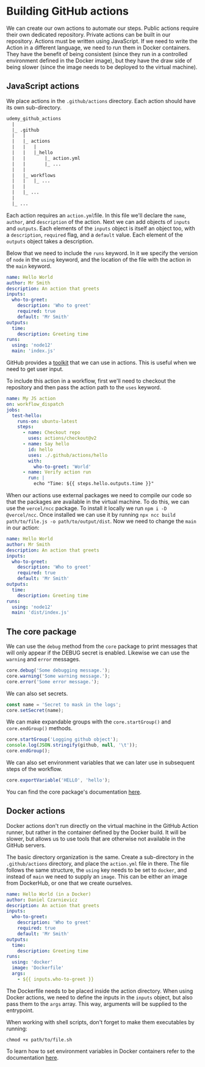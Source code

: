 # Building GitHub actions

We can create our own actions to automate our steps. Public actions require their own dedicated repository. Private actions can be built in our repository. Actions must be written using JavaScript. If we need to write the Action in a different language, we need to run them in Docker containers. They have the benefit of being consistent (since they run in a controlled environment defined in the Docker image), but they have the draw side of being slower (since the image needs to be deployed to the virtual machine).

## JavaScript actions

We place actions in the `.github/actions` directory. Each action should have its own sub-directory.

``` txt
udemy_github_actions
  |
  |_ .github
  |   |
  |   |_ actions
  |   |   |
  |   |   |_hello
  |   |       |_ action.yml
  |   |       |_ ...
  |   |
  |   |_ workflows
  |   |   |_ ...
  |   |
  |   |_ ...
  |
  |_ ...
```

Each action requires an `action.yml`file. In this file we'll declare the `name`, `author`, and `description` of the action. Next we can add objects of `inputs` and `outputs`. Each elements of the `inputs` object is itself an object too, with a `description`, `required` flag, and a `default` value. Each element of the `outputs` object takes a description.

Below that we need to include the `runs` keyword. In it we specify the version of `node` in the `using` keyword, and the location of the file with the action in the `main` keyword.

``` yaml
name: Hello World
author: Mr Smith
description: An action that greets
inputs:
  who-to-greet:
    description: 'Who to greet'
    required: true
    default: 'Mr Smith'
outputs:
  time:
    description: Greeting time
runs:
  using: 'node12'
  main: 'index.js'
```

GitHub provides a [toolkit](https://github.com/actions/toolkit) that we can use in actions. This is useful when we need to get user input.

To include this action in a workflow, first we'll need to checkout the repository and then pass the action path to the `uses` keyword.

``` yaml
name: My JS action
on: workflow_dispatch
jobs:
  test-hello:
    runs-on: ubuntu-latest
    steps:
      - name: Checkout repo
        uses: actions/checkout@v2
      - name: Say hello
        id: hello
        uses: ./.github/actions/hello
        with:
          who-to-greet: 'World'
      - name: Verify action run
        run: |
          echo "Time: ${{ steps.hello.outputs.time }}"
```

When our actions use external packages we need to compile our code so that the packages are available in the virtual machine. To do this, we can use the `vercel/ncc` package. To install it locally we run `npm i -D @vercel/ncc`. Once installed we can use it by running `npx ncc build path/to/file.js -o path/to/output/dist`. Now we need to change the `main` in our action:

``` yaml
name: Hello World
author: Mr Smith
description: An action that greets
inputs:
  who-to-greet:
    description: 'Who to greet'
    required: true
    default: 'Mr Smith'
outputs:
  time:
    description: Greeting time
runs:
  using: 'node12'
  main: 'dist/index.js'
```

## The core package

We can use the `debug` method from the `core` package to print messages that will only appear if the DEBUG secret is enabled. Likewise we can use the `warning` and `error` messages.

``` js
core.debug('Some debugging message.');
core.warning('Some warning message.');
core.error('Some error message.');
```

We can also set secrets.

``` js
const name = 'Secret to mask in the logs';
core.setSecret(name);
```

We can make expandable groups with the `core.startGroup()` and `core.endGroup()` methods.

``` js
core.startGroup('Logging github object');
console.log(JSON.stringify(github, null, '\t'));
core.endGroup();
```

We can also set environment variables that we can later use in subsequent steps of the workflow.

``` js
core.exportVariable('HELLO', 'hello');
```

You can find the core package's documentation [here](https://github.com/actions/toolkit/tree/master/packages/core).

## Docker actions

Docker actions don't run directly on the virtual machine in the GitHub Action runner, but rather in the container defined by the Docker build. It will be slower, but allows us to use tools that are otherwise not available in the GitHub servers.

The basic directory organization is the same. Create a sub-directory in the `.github/actions` directory, and place the `action.yml` file in there. The file follows the same structure, the `using` key needs to be set to `docker`, and instead of `main` we need to supply an `image`. This can be either an image from DockerHub, or one that we create ourselves.

``` yaml
name: Hello World (in a Docker)
author: Daniel Czarnievicz
description: An action that greets
inputs:
  who-to-greet:
    description: 'Who to greet'
    required: true
    default: 'Mr Smith'
outputs:
  time:
    description: Greeting time
runs:
  using: 'docker'
  image: 'Dockerfile'
  args:
    - ${{ inputs.who-to-greet }}
```

The Dockerfile needs to be placed inside the action directory. When using Docker actions, we need to define the inputs in the `inputs` object, but also pass them to the `args` array. This way, arguments will be supplied to the entrypoint.

When working with shell scripts, don't forget to make them executables by running:

``` shell
chmod +x path/to/file.sh
```

To learn how to set environment variables in Docker containers refer to the documentation [here](https://docs.github.com/en/actions/learn-github-actions/workflow-commands-for-github-actions#setting-an-environment-variable).
